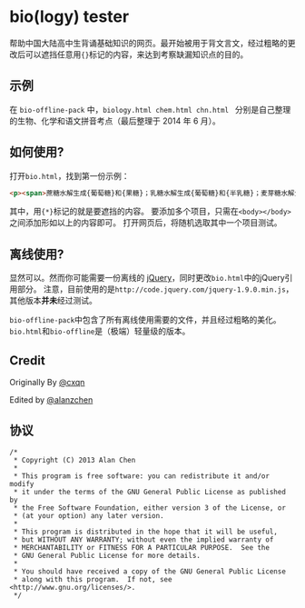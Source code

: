 
bio(logy) tester
=========

帮助中国大陆高中生背诵基础知识的网页。最开始被用于背文言文，经过粗略的更改后可以遮挡任意用`{}`标记的内容，来达到考察缺漏知识点的目的。 

## 示例

在 `bio-offline-pack` 中，`biology.html chem.html chn.html ` 分别是自己整理的生物、化学和语文拼音考点（最后整理于 2014 年 6 月）。 

如何使用?
--------------------------------------

打开``bio.html``，找到第一份示例：
```html
<p><span>蔗糖水解生成{葡萄糖}和{果糖}；乳糖水解生成{葡萄糖}和{半乳糖}；麦芽糖水解生成{两份葡萄糖}。</span></p>
```

其中，用``{*}``标记的就是要遮挡的内容。
要添加多个项目，只需在``<body></body>``之间添加形如以上的内容即可。
打开网页后，将随机选取其中一个项目测试。

离线使用?
--------------------------------------
显然可以。然而你可能需要一份离线的 [jQuery](https://github.com/jquery/jquery/)，同时更改``bio.html``中的jQuery引用部分。
注意，目前使用的是``http://code.jquery.com/jquery-1.9.0.min.js``，其他版本**并未**经过测试。

``bio-offline-pack``中包含了所有离线使用需要的文件，并且经过粗略的美化。``bio.html``和``bio-offline``是（极端）轻量级的版本。

Credit
--------------------------------------
Originally By [@cxqn](https://twitter.com/cxqn)

Edited by [@alanzchen](https://zenan.ch)

协议
--------------------------------------
```
/*
 * Copyright (C) 2013 Alan Chen
 *
 * This program is free software: you can redistribute it and/or modify
 * it under the terms of the GNU General Public License as published by
 * the Free Software Foundation, either version 3 of the License, or
 * (at your option) any later version.
 *
 * This program is distributed in the hope that it will be useful,
 * but WITHOUT ANY WARRANTY; without even the implied warranty of
 * MERCHANTABILITY or FITNESS FOR A PARTICULAR PURPOSE.  See the
 * GNU General Public License for more details.
 *
 * You should have received a copy of the GNU General Public License
 * along with this program.  If not, see <http://www.gnu.org/licenses/>.
 */
```
